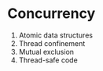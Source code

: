 # Concurrency

1. Atomic data structures
2. Thread confinement
3. Mutual exclusion
4. Thread-safe code